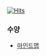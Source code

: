 [![Hits](https://hits.seeyoufarm.com/api/count/incr/badge.svg?url=https%3A%2F%2Fgithub.com%2Fusiyoung&count_bg=%0969da&title_bg=%0969da&icon=git.svg&icon_color=%23E7E7E7&title=hits&edge_flat=false)](https://hits.seeyoufarm.com)

### 수양
- [마인드맵](https://usiyoung.github.io/)

